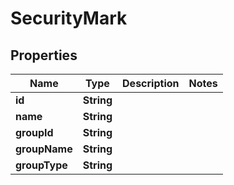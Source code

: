 
# SecurityMark

## Properties
Name | Type | Description | Notes
------------ | ------------- | ------------- | -------------
**id** | **String** |  | 
**name** | **String** |  | 
**groupId** | **String** |  | 
**groupName** | **String** |  | 
**groupType** | **String** |  | 



